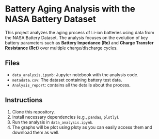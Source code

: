 # Battery Aging Analysis with the NASA Battery Dataset

This project analyzes the aging process of Li-ion batteries using data from the NASA Battery Dataset. The analysis focuses on the evolution of key battery parameters such as **Battery Impedance (Re)** and **Charge Transfer Resistance (Rct)** over multiple charge/discharge cycles.

## Files
- `data_analysis.ipynb`: Jupyter notebook with the analysis code.
- `metadata.csv`: The dataset containing battery test data.
- `Analysis_report`: contains all the details about the process.

## Instructions
1. Clone this repository.
2. Install necessary dependencies (e.g., `pandas`, `plotly`).
3. Run the analysis in `data_analysis.ipynb`.
4. The graphs will be plot using ploty as you can easily access them and download them as well.
